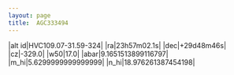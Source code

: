 ```yaml
---
layout: page
title:  AGC333494
--- 
```

|alt id|HVC109.07-31.59-324|
|ra|23h57m02.1s|
|dec|+29d48m46s|
|cz|-329.0|
|w50|17.0|
|abar|9.1651513899116797|
|m_hi|5.6299999999999999|
|n_hi|18.976261387454198|

